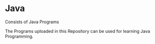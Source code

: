 # Java
Consists of Java Programs

The Programs uploaded in this Repository can be used for learning Java Programming.
